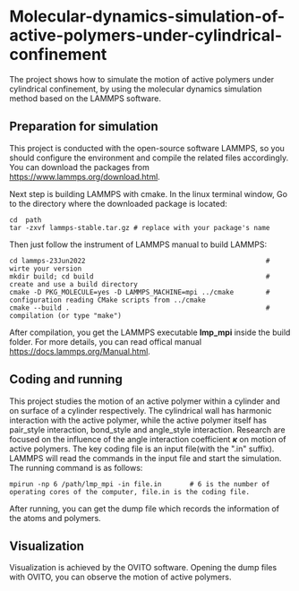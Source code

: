 # Molecular-dynamics-simulation-of-active-polymers-under-cylindrical-confinement
The project shows how to simulate the motion of active polymers under cylindrical confinement, by using the molecular dynamics simulation method based on the LAMMPS software. 
## Preparation for simulation
This project is conducted with the open-source software LAMMPS, so you should configure the environment and compile the related files accordingly. You can download the packages from <https://www.lammps.org/download.html>. 

Next step is building LAMMPS with cmake. In the linux terminal window, Go to the directory where the downloaded package is located:
```
cd  path
tar -zxvf lammps-stable.tar.gz # replace with your package's name
```
Then just follow the instrument of LAMMPS manual to build LAMMPS:
```
cd lammps-23Jun2022                                             # wirte your version
mkdir build; cd build                                           # create and use a build directory
cmake -D PKG_MOLECULE=yes -D LAMMPS_MACHINE=mpi ../cmake        # configuration reading CMake scripts from ../cmake
cmake --build .                                                 # compilation (or type "make")
```
After compilation, you get the LAMMPS executable **lmp_mpi** inside the build folder. For more details, you can read offical manual <https://docs.lammps.org/Manual.html>.
## Coding and running
This project studies the motion of an active polymer within a cylinder and on surface of a cylinder respectively. The cylindrical wall has harmonic interaction with the active polymer, while the active polymer itself has pair_style interaction, bond_style and angle_style interaction. Research are focused on the influence of the angle interaction coefficient **$\kappa$** on motion of active polymers. 
The key coding file is an input file(with the ".in" suffix). LAMMPS will read the commands in the input file and start the simulation. The running command is as follows:
```
mpirun -np 6 /path/lmp_mpi -in file.in       # 6 is the number of operating cores of the computer, file.in is the coding file. 
```
After running, you can get the dump file which records the information of the atoms and polymers.
## Visualization
Visualization is achieved by the OVITO software. Opening the dump files with OVITO, you can observe the motion of active polymers.
